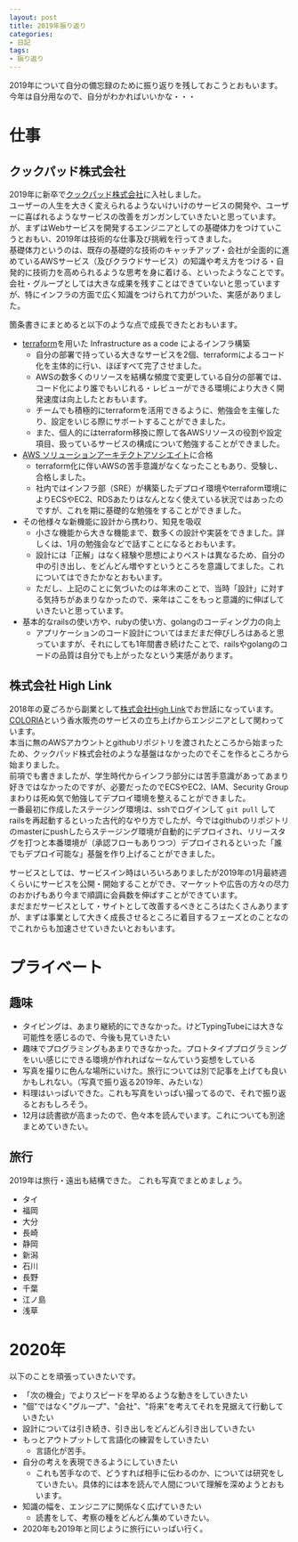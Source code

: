 ```yaml
---
layout: post
title: 2019年振り返り
categories:
- 日記
tags:
- 振り返り
---
```


2019年について自分の備忘録のために振り返りを残しておこうとおもいます。
今年は自分用なので、自分がわかればいいかな・・・

# 仕事
## クックパッド株式会社

2019年に新卒で[クックパッド株式会社](https://info.cookpad.com)に入社しました。  
ユーザーの人生を大きく変えられるようないけいけのサービスの開発や、ユーザーに喜ばれるようなサービスの改善をガンガンしていきたいと思っています。  
が、まずはWebサービスを開発するエンジニアとしての基礎体力をつけていこうとおもい、2019年は技術的な仕事及び挑戦を行ってきました。  
基礎体力というのは、既存の基礎的な技術のキャッチアップ・会社が全面的に進めているAWSサービス（及びクラウドサービス）の知識や考え方をつける・自発的に技術力を高められるような思考を身に着ける、といったようなことです。  
会社・グループとしては大きな成果を残すことはできていないと思っていますが、特にインフラの方面で広く知識をつけられて力がついた、実感がありました。  

箇条書きにまとめると以下のような点で成長できたとおもいます。  

- [terraform](https://www.terraform.io)を用いた Infrastructure as a code によるインフラ構築
  - 自分の部署で持っている大きなサービスを2個、terraformによるコード化を主体的に行い、ほぼすべて完了させました。
  - AWSの数多くのリソースを結構な頻度で変更している自分の部署では、コード化により誰でもいじれる・レビューができる環境により大きく開発速度は向上したとおもいます。
  - チームでも積極的にterraformを活用できるように、勉強会を主催したり、設定をいじる際にサポートすることができました。
  - また、個人的にはterraform移換に際して各AWSリソースの役割や設定項目、扱っているサービスの構成について勉強することができました。
- [AWS ソリューションアーキテクトアソシエイト](https://aws.amazon.com/jp/certification/certified-solutions-architect-associate/)に合格
  - terraform化に伴いAWSの苦手意識がなくなったこともあり、受験し、合格しました。
  - 社内ではインフラ部（SRE）が構築したデプロイ環境やterraform環境によりECSやEC2、RDSあたりはなんとなく使えている状況ではあったのですが、これを期に基礎的な勉強をすることができました。
- その他様々な新機能に設計から携わり、知見を吸収
  - 小さな機能から大きな機能まで、数多くの設計や実装をできました。詳しくは、1月の勉強会などで話すことになるとおもいます。
  - 設計には「正解」はなく経験や思想によりベストは異なるため、自分の中の引き出し、をどんどん増やすというところを意識してました。これについてはできたかなとおもいます。
  - ただし、上記のことに気づいたのは年末のことで、当時「設計」に対する気持ちがあまりなかったので、来年はここをもっと意識的に伸ばしていきたいと思っています。
- 基本的なrailsの使い方や、rubyの使い方、golangのコーディング力の向上
  - アプリケーションのコード設計についてはまだまだ伸びしろはあると思っていますが、それにしても1年間書き続けたことで、railsやgolangのコードの品質は自分でも上がったなという実感があります。

## 株式会社 High Link

2018年の夏ごろから副業として[株式会社High Link](https://www.high-link.co.jp)でお世話になっています。  
[COLORIA](https://coloria.jp)という香水販売のサービスの立ち上げからエンジニアとして関わっています。  
本当に無のAWSアカウントとgithubリポジトリを渡されたところから始まったため、クックパッド株式会社のような基盤はなかったのでそこを作るところから始まりました。  
前項でも書きましたが、学生時代からインフラ部分には苦手意識があってあまり好きではなかったのですが、必要だったのでECSやEC2、IAM、Security Groupまわりは死ぬ気で勉強してデプロイ環境を整えることができました。  
一番最初に作成したステージング環境は、sshでログインして `git pull` してrailsを再起動するといった古代的なやり方でしたが、今ではgithubのリポジトリのmasterにpushしたらステージング環境が自動的にデプロイされ、リリースタグを打つと本番環境が（承認フローもありつつ）デプロイされるといった「誰でもデプロイ可能な」基盤を作り上げることができました。  

サービスとしては、サービスイン時はいろいろありましたが2019年の1月最終週くらいにサービスを公開・開始することができ、マーケットや広告の方々の尽力のおかげもあり今まで順調に会員数を伸ばすことができています。  
まだまだサービスとして・サイトとして改善するべきところはたくさんありますが、まずは事業として大きく成長させるところに着目するフェーズとのことなのでこれからも加速させていきたいとおもいます。  

# プライベート

## 趣味
- タイピングは、あまり継続的にできなかった。けどTypingTubeには大きな可能性を感じるので、今後も見ていきたい
- 趣味でプログラミングもあまりできなかった。プロトタイププログラミングをいい感じにできる環境が作れればなーなんていう妄想をしている
- 写真を撮りに色んな場所にいけた。旅行については別で記事を上げても良いかもしれない。（写真で振り返る2019年、みたいな）
- 料理はいっぱいできた。これも写真をいっぱい撮ってるので、それで振り返るとおもしろそう。
- 12月は読書欲が高まったので、色々本を読んでいます。これについても別途まとめていきたい。

## 旅行
2019年は旅行・遠出も結構できた。
これも写真でまとめましょう。

- タイ
- 福岡
- 大分
- 長崎
- 静岡
- 新潟
- 石川
- 長野
- 千葉
- 江ノ島
- 浅草

# 2020年
以下のことを頑張っていきたいです。

- 「次の機会」でよりスピードを早めるような動きをしていきたい
- "個"ではなく"グループ"、"会社"、"将来"を考えてそれを見据えて行動していきたい
- 設計については引き続き、引き出しをどんどん引き出していきたい
- もっとアウトプットして言語化の練習をしていきたい
  - 言語化が苦手。
- 自分の考えを表現できるようにしていきたい
  - これも苦手なので、どうすれば相手に伝わるのか、については研究をしていきたい。具体的には本を読んで人間について理解を深めようとおもいます。
- 知識の幅を、エンジニアに関係なく広げていきたい
  - 読書をして、考察の種をどんどん集めていきたい。
- 2020年も2019年と同じように旅行にいっぱい行く。
